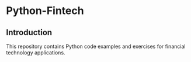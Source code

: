 # Python-Fintech

## Introduction

This repository contains Python code examples and exercises for financial technology applications.
